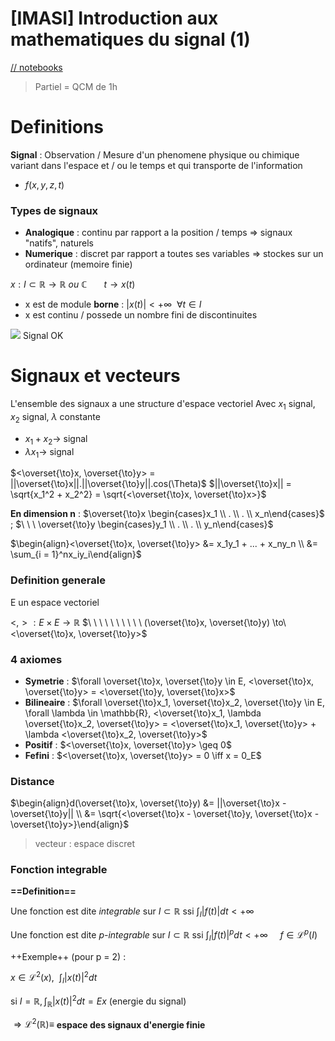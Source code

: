 [IMASI] Introduction aux mathematiques du signal (1)
===

[// notebooks](https://www.lrde.epita.fr/~gtochon/MASI/)
> Partiel = QCM de 1h

# Definitions

**Signal** : Observation / Mesure d'un phenomene physique ou chimique  variant dans l'espace et / ou le temps et qui transporte de l'information
- $f(x, y, z, t)$

### Types de signaux

- **Analogique** : continu par rapport a la position / temps $\Rightarrow$ signaux "natifs", naturels
- **Numerique** : discret par rapport a toutes ses variables $\Rightarrow$ stockes sur un ordinateur (memoire finie)


$x: I \subset \mathbb{R} \to \mathbb{R}\ ou\ \mathbb{C}$
$\ \ \ \ \ \ t \to x(t)$

- x est de module **borne** : $|x(t)| < +\infty\ \  \forall t \in I$
- x est continu / possede un nombre fini de discontinuites

![](https://i.imgur.com/m4SPNx7.png)
Signal OK

# Signaux et vecteurs

L'ensemble des signaux a une structure d'espace vectoriel
Avec $x_1$ signal, $x_2$ signal, $\lambda$ constante
- $x_1 + x_2 \to$ signal
- $\lambda x_1 \to$ signal

$<\overset{\to}x, \overset{\to}y> = ||\overset{\to}x||.||\overset{\to}y||.cos(\Theta)$
$||\overset{\to}x|| = \sqrt{x_1^2 + x_2^2} = \sqrt{<\overset{\to}x, \overset{\to}x>}$

**En dimension n** :
$\overset{\to}x \begin{cases}x_1 \\ . \\ . \\ x_n\end{cases}$  ;   $\ \ \ \overset{\to}y \begin{cases}y_1 \\ . \\ . \\ y_n\end{cases}$

$\begin{align}<\overset{\to}x, \overset{\to}y> &= x_1y_1 + ... + x_ny_n \\ &= \sum_{i = 1}^nx_iy_i\end{align}$

### Definition generale

E un espace vectoriel

$<,>: E \times E \to \mathbb{R}$
$\ \ \ \ \ \ \ \ \ \ (\overset{\to}x, \overset{\to}y) \to\ <\overset{\to}x, \overset{\to}y>$

### 4 axiomes

- **Symetrie** : $\forall \overset{\to}x, \overset{\to}y \in E,  <\overset{\to}x, \overset{\to}y> = <\overset{\to}y, \overset{\to}x>$
- **Bilineaire** : $\forall \overset{\to}x_1, \overset{\to}x_2, \overset{\to}y \in E, \forall \lambda \in \mathbb{R}, <\overset{\to}x_1, \lambda \overset{\to}x_2, \overset{\to}y> = <\overset{\to}x_1, \overset{\to}y> + \lambda <\overset{\to}x_2, \overset{\to}y>$
- **Positif** : $<\overset{\to}x, \overset{\to}y> \geq 0$
- **Fefini** : $<\overset{\to}x, \overset{\to}y> = 0 \iff x = 0_E$

### Distance

$\begin{align}d(\overset{\to}x, \overset{\to}y) &= ||\overset{\to}x - \overset{\to}y|| \\ &= \sqrt{<\overset{\to}x - \overset{\to}y, \overset{\to}x - \overset{\to}y>}\end{align}$

> vecteur : espace discret

### Fonction integrable

**==Definition==**

Une fonction est dite *integrable* sur $I \subset \mathbb{R}$ ssi
$\int_I |f(t)|dt < +\infty$

Une fonction est dite *p-integrable* sur $I \subset \mathbb{R}$ ssi
$\int_I |f(t)|^pdt < +\infty$ $\ \ \ \ f \in \mathcal{L}^p(I)$

++Exemple++ (pour p = 2) :

$x \in \mathcal{L}^2(x), \ \ \int_I|x(t)|^2dt$

si $I = \mathbb{R}, \int_{\mathbb{R}}|x(t)|^2dt = Ex$ (energie du signal)

$\Rightarrow \mathcal{L}^2(\mathbb{R}) \equiv$ **espace des signaux d'energie finie**
